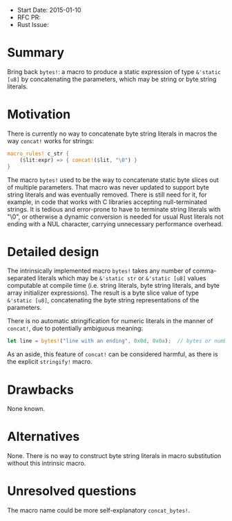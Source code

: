 - Start Date: 2015-01-10
- RFC PR: 
- Rust Issue: 

# Summary

Bring back `bytes!`: a macro to produce a static expression of type
`&'static [u8]` by concatenating the parameters, which may be string or
byte string literals.

# Motivation

There is currently no way to concatenate byte string literals in macros the
way `concat!` works for strings:
```rust
macro_rules! c_str {
    ($lit:expr) => { concat!($lit, "\0") }
}
```

The macro `bytes!` used to be the way to concatenate static byte slices
out of multiple parameters. That macro was never updated to support byte
string literals and was eventually removed. There is still need for it,
for example, in code that works with C libraries accepting null-terminated
strings. It is tedious and error-prone to have to terminate string literals
with "\0", or otherwise a dynamic conversion is needed for usual Rust
literals not ending with a NUL character, carrying unnecessary performance
overhead.

# Detailed design

The intrinsically implemented macro `bytes!` takes any number of
comma-separated literals which may be `&'static str` or `&'static [u8]`
values computable at compile time (i.e. string literals, byte string literals,
and byte array initializer expressions). The result is a byte slice value of
type `&'static [u8]`, concatenating the byte string representations of the
parameters.

There is no automatic stringification for numeric literals in the manner of
`concat!`, due to potentially
ambiguous meaning:
```rust
let line = bytes!("line with an ending", 0x0d, 0x0a);  // bytes or numbers?
```

As an aside, this feature of `concat!` can be considered harmful, as there is
the explicit `stringify!` macro.

# Drawbacks

None known.

# Alternatives

None. There is no way to construct byte string literals in macro substitution
without this intrinsic macro.

# Unresolved questions

The macro name could be more self-explanatory `concat_bytes!`.
